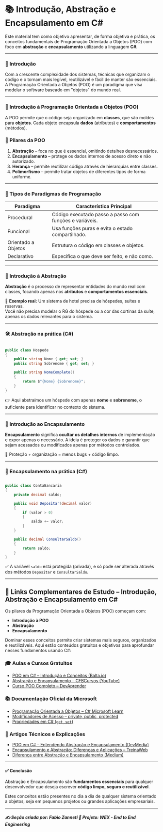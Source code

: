 # 📚 Introdução, Abstração e Encapsulamento em C#

Este material tem como objetivo apresentar, de forma objetiva e prática, os conceitos fundamentais de Programação Orientada a Objetos (POO) com foco em **abstração** e **encapsulamento** utilizando a linguagem **C#**.

---

### 🧭 Introdução

Com a crescente complexidade dos sistemas, técnicas que organizam o código e o tornam mais legível, reutilizável e fácil de manter são essenciais.  
A Programação Orientada a Objetos (POO) é um paradigma que visa modelar o software baseado em "objetos" do mundo real.

---

### 🧠 Introdução à Programação Orientada a Objetos (POO)

A POO permite que o código seja organizado em **classes**, que são moldes para **objetos**. Cada objeto encapsula **dados** (atributos) e **comportamentos** (métodos).

### 🧱 Pilares da POO

1. **Abstração** – foca no que é essencial, omitindo detalhes desnecessários.
2. **Encapsulamento** – protege os dados internos de acesso direto e não autorizado.
3. **Herança** – permite reutilizar código através de hierarquias entre classes.
4. **Polimorfismo** – permite tratar objetos de diferentes tipos de forma uniforme.

---

### 🧬 Tipos de Paradigmas de Programação

| Paradigma           | Característica Principal                                  |
|---------------------|-----------------------------------------------------------|
| Procedural          | Código executado passo a passo com funções e variáveis.  |
| Funcional           | Usa funções puras e evita o estado compartilhado.        |
| Orientado a Objetos | Estrutura o código em classes e objetos.                 |
| Declarativo         | Especifica o que deve ser feito, e não como.             |

---

### 🧩 Introdução à Abstração

**Abstração** é o processo de representar entidades do mundo real com classes, focando apenas nos **atributos** e **comportamentos essenciais**.

📌 **Exemplo real:** Um sistema de hotel precisa de hóspedes, suítes e reservas.  
Você não precisa modelar o RG do hóspede ou a cor das cortinas da suíte, apenas os dados relevantes para o sistema.

---

### 🛠️ Abstração na prática (C#)

```csharp

public class Hospede
{
    public string Nome { get; set; }
    public string Sobrenome { get; set; }

    public string NomeCompleto()
    {
        return $"{Nome} {Sobrenome}";
    }
}

```

👉 Aqui abstraímos um hóspede com apenas **nome** e **sobrenome**, o suficiente para identificar no contexto do sistema.

---

### 🧱 Introdução ao Encapsulamento

**Encapsulamento** significa **ocultar os detalhes internos** de implementação e expor apenas o necessário.
A ideia é proteger os dados e garantir que sejam acessados ou modificados apenas por métodos controlados.

📌 Proteção + organização = menos bugs + código limpo.

---

### 🔐 Encapsulamento na prática (C#)

```csharp

public class ContaBancaria
{
    private decimal saldo;

    public void Depositar(decimal valor)
    {
        if (valor > 0)
        {
            saldo += valor;
        }
    }

    public decimal ConsultarSaldo()
    {
        return saldo;
    }
}

```

✅ A variável `saldo` está protegida (privada), e só pode ser alterada através dos métodos `Depositar` e `ConsultarSaldo`.

---

## 🎯 Links Complementares de Estudo – Introdução, Abstração e Encapsulamento em C#

Os pilares da Programação Orientada a Objetos (POO) começam com:
- **Introdução à POO**
- **Abstração**
- **Encapsulamento**

Dominar esses conceitos permite criar sistemas mais seguros, organizados e reutilizáveis. Aqui estão conteúdos gratuitos e objetivos para aprofundar nesses fundamentos usando C#:

### 🎓 Aulas e Cursos Gratuitos

- [POO em C# – Introdução e Conceitos (Balta.io)](https://www.youtube.com/watch?v=KhzGSHNhnbI)
- [Abstração e Encapsulamento – CFBCursos (YouTube)](https://www.youtube.com/watch?v=Da0RtgZsMQs)
- [Curso POO Completo – DevAprender](https://www.youtube.com/watch?v=JLf9qU9KKuk)

### 📚 Documentação Oficial da Microsoft

- [Programação Orientada a Objetos – C# Microsoft Learn](https://learn.microsoft.com/pt-br/dotnet/csharp/fundamentals/tutorials/oop)
- [Modificadores de Acesso – private, public, protected](https://learn.microsoft.com/pt-br/dotnet/csharp/programming-guide/classes-and-structs/access-modifiers)
- [Propriedades em C# (`get`, `set`)](https://learn.microsoft.com/pt-br/dotnet/csharp/programming-guide/classes-and-structs/using-properties)

### 🧠 Artigos Técnicos e Explicações

- [POO em C# – Entendendo Abstração e Encapsulamento (DevMedia)](https://www.devmedia.com.br/poo-em-c-introducao-a-encapsulamento-e-abstracao/18801)
- [Encapsulamento e Abstração: Diferenças e Aplicações – TreinaWeb](https://www.treinaweb.com.br/blog/entendendo-o-encapsulamento-e-a-abstracao-na-orientacao-a-objetos)
- [Diferença entre Abstração e Encapsulamento (Medium)](https://medium.com/@wilsonneto/entendendo-a-diferen%C3%A7a-entre-abstra%C3%A7%C3%A3o-e-encapsulamento-6f1438a09f29)

---

#### ✅ Conclusão

Abstração e Encapsulamento são **fundamentos essenciais** para qualquer desenvolvedor que deseja escrever **código limpo, seguro e reutilizável**.

Estes conceitos estão presentes no dia a dia de qualquer sistema orientado a objetos, seja em pequenos projetos ou grandes aplicações empresariais.

---

##### ✍️ **Seção criada por:** *Fabio Zanneti* 🎯 Projeto: **WEX - End to End Engineering**
